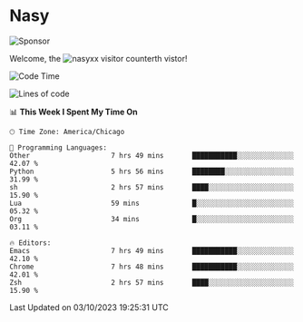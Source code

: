 # Nasy

<!--
<p align="center">
<img height="200" src="https://github-readme-stats.vercel.app/api?username=nasyxx&count_private=true&show_icons=true&theme=dracula&include_all_commits=true"/>
<img height="200" src="https://github-readme-stats.vercel.app/api/top-langs/?username=nasyxx&theme=dracula&hide=html,jupyter+notebook&count_private=true&show_icons=true"/>
</p>

  
----------------
-->

![Sponsor](https://img.shields.io/static/v1.svg?label=Sponsor&message=%E2%9D%A4&logo=GitHub&style=flat&color=pink)
 
Welcome, the ![nasyxx visitor counter](https://count.getloli.com/get/@nasyxx?theme=rule34)th vistor!
 
<!--START_SECTION:waka-->
![Code Time](http://img.shields.io/badge/Code%20Time-3%2C748%20hrs%2021%20mins-blue)

![Lines of code](https://img.shields.io/badge/From%20Hello%20World%20I%27ve%20Written-6.3%20million%20lines%20of%20code-blue)

📊 **This Week I Spent My Time On** 

```text
🕑︎ Time Zone: America/Chicago

💬 Programming Languages: 
Other                    7 hrs 49 mins       ███████████░░░░░░░░░░░░░░   42.07 % 
Python                   5 hrs 56 mins       ████████░░░░░░░░░░░░░░░░░   31.99 % 
sh                       2 hrs 57 mins       ████░░░░░░░░░░░░░░░░░░░░░   15.90 % 
Lua                      59 mins             █░░░░░░░░░░░░░░░░░░░░░░░░   05.32 % 
Org                      34 mins             █░░░░░░░░░░░░░░░░░░░░░░░░   03.11 % 

🔥 Editors: 
Emacs                    7 hrs 49 mins       ███████████░░░░░░░░░░░░░░   42.10 % 
Chrome                   7 hrs 48 mins       ███████████░░░░░░░░░░░░░░   42.01 % 
Zsh                      2 hrs 57 mins       ████░░░░░░░░░░░░░░░░░░░░░   15.90 % 
```


 Last Updated on 03/10/2023 19:25:31 UTC
<!--END_SECTION:waka-->

<!-- ![visitors](https://visitor-badge.laobi.icu/badge?page_id=nasyxx.nasyxx) -->
